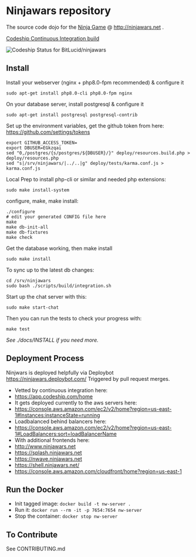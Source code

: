 # Ninjawars repository

The source code dojo for the [Ninja Game](http://www.ninjawars.net) @ http://ninjawars.net .

[Codeship Continuous Integration build](https://www.codeship.io/projects/41292)

![Codeship Status for BitLucid/ninjawars](https://codeship.com/projects/7c7b3800-3608-0132-36b5-4e1d56e5e814/status)

## Install

Install your webserver (nginx + php8.0-fpm recommended) & configure it

    sudo apt-get install php8.0-cli php8.0-fpm nginx

On your database server, install postgresql & configure it

    sudo apt-get install postgresql postgresql-contrib

Set up the environment variables, get the github token
from here: https://github.com/settings/tokens

    export GITHUB_ACCESS_TOKEN=
    export DBUSER=EGkzqai
    sed "0,/postgres/{s/postgres/${DBUSER}/}" deploy/resources.build.php > deploy/resources.php
    sed "s|/srv/ninjawars/|../..|g" deploy/tests/karma.conf.js > karma.conf.js

Local Prep to install php-cli or similar and needed php extensions:

    sudo make install-system

configure, make, make install:

    ./configure
    # edit your generated CONFIG file here
    make
    make db-init-all
    make db-fixtures
    make check

Get the database working, then make install

    sudo make install

To sync up to the latest db changes:

    cd /srv/ninjawars
    sudo bash ./scripts/build/integration.sh

Start up the chat server with this:

    sudo make start-chat

Then you can run the tests to check your progress with:

    make test

_See ./docs/INSTALL if you need more._

## Deployment Process

Ninjwars is deployed helpfully via Deploybot https://ninjawars.deploybot.com/
Triggered by pull request merges.

- Vetted by continuous integration here:
- https://app.codeship.com/home
- It gets deployed currently to the aws servers here:
- https://console.aws.amazon.com/ec2/v2/home?region=us-east-1#Instances:instanceState=running
- Loadbalanced behind balancers here:
- https://console.aws.amazon.com/ec2/v2/home?region=us-east-1#LoadBalancers:sort=loadBalancerName
- With additional frontends here:
- http://www.ninjawars.net
- https://splash.ninjawars.net
- https://nwave.ninjawars.net
- https://shell.ninjawars.net/
- https://console.aws.amazon.com/cloudfront/home?region=us-east-1

## Run the Docker

- Init tagged image: `docker build -t nw-server .`
- Run it: `docker run --rm -it -p 7654:7654 nw-server`
- Stop the container: `docker stop nw-server`

## To Contribute

See CONTRIBUTING.md
